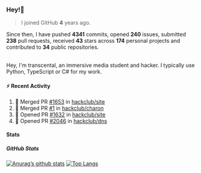 ### Hey!👋
<!-- [![Banner](banner.png)](https://dillonb07.is-a.dev) -->


> I joined GitHub **4** years ago.

Since then, I have pushed **4341** commits, opened **240** issues, submitted **238** pull requests, received **43** stars across **174** personal projects and contributed to **34** public repositories.

<br>
Hey, I'm transcental, an immersive media student and hacker. I typically use Python, TypeScript or C# for my work.

<br>

#### :zap: Recent Activity

<!--START_SECTION:activity-->
1. 🎉 Merged PR [#1653](https://github.com/hackclub/site/pull/1653) in [hackclub/site](https://github.com/hackclub/site)
2. 🎉 Merged PR [#1](https://github.com/hackclub/charon/pull/1) in [hackclub/charon](https://github.com/hackclub/charon)
3. 💪 Opened PR [#1632](https://github.com/hackclub/site/pull/1632) in [hackclub/site](https://github.com/hackclub/site)
4. 💪 Opened PR [#2046](https://github.com/hackclub/dns/pull/2046) in [hackclub/dns](https://github.com/hackclub/dns)
<!--END_SECTION:activity-->

#### Stats

##### GitHub Stats
[![Anurag’s github stats](https://github-readme-stats.vercel.app/api?username=transcental&show_icons=true&theme=radical)](https://github.com/transcental)
[![Top Langs](https://github-readme-stats.vercel.app/api/top-langs/?username=transcental&layout=compact&theme=radical)](https://github.com/transcental)
